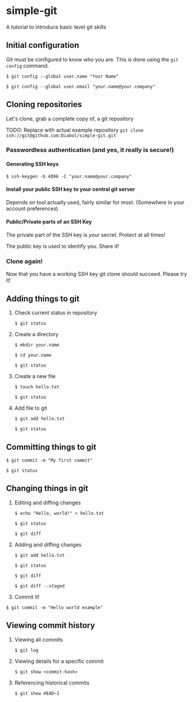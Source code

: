 # simple-git
A tutorial to introduce basic level git skills

## Initial configuration

Git must be configured to know who you are. This is done using the ```git config``` command.

```$ git config --global user.name "Your Name"```

```$ git config --global user.email "your.name@your.company"```

## Cloning repositories

Let's clone, grab a complete copy of, a git repository

TODO: Replace with actual example repository
```git clone ssh://git@github.com:Diabol/simple-git.git```

### Passwordless authentication (and yes, it really is secure!)

#### Generating SSH keys

```$ ssh-keygen -b 4096 -C "your.name@your.company"```

#### Install your public SSH key to your central git server

Depends on tool actually used, fairly similar for most. (Somewhere in your account preferences)

#### Public/Private parts of an SSH Key

The private part of the SSH key is _your_ secret. Protect at all times!

The public key is used to identify you. Share it!

### Clone again!

Now that you have a working SSH key git clone should succeed. Please try it!

## Adding things to git

1. Check current status in repository
    
    ```$ git status```

2. Create a directory

    ```$ mkdir your.name```

    ```$ cd your.name```

    ```$ git status```

3. Create a new file

    ```$ touch hello.txt```
 
    ```$ git status```

4. Add file to git

    ```$ git add hello.txt```
    
    ```$ git status```

## Committing things to git

```$ git commit -m "My first commit"```

```$ git status```

## Changing things in git

1. Editing and diffing changes

   ```$ echo "Hello, world!" > hello.txt```
   
   ```$ git status```
   
   ```$ git diff```

2. Adding and diffing changes

   ```$ git add hello.txt```
   
   ```$ git status```
   
   ```$ git diff```
   
   ```$ git diff --staged```

3. Commit it!

```$ git commit -m "Hello world example"```

## Viewing commit history

1. Viewing all commits

    ```$ git log```

2. Viewing details for a specific commit

    ```$ git show <commit-hash>```

3. Referencing historical commits

    ```$ git show HEAD~1```

## 